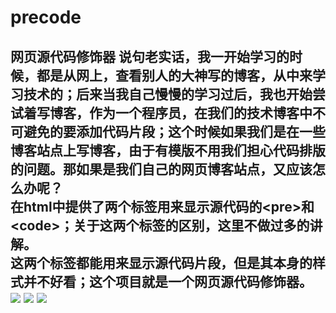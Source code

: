 # precode
网页源代码修饰器
说句老实话，我一开始学习的时候，都是从网上，查看别人的大神写的博客，从中来学习技术的；后来当我自己慢慢的学习过后，我也开始尝试着写博客，作为一个程序员，在我们的技术博客中不可避免的要添加代码片段；这个时候如果我们是在一些博客站点上写博客，由于有模版不用我们担心代码排版的问题。那如果是我们自己的网页博客站点，又应该怎么办呢？<br>
在html中提供了两个标签用来显示源代码的&lt;pre&gt;和&lt;code&gt;；关于这两个标签的区别，这里不做过多的讲解。<br>
这两个标签都能用来显示源代码片段，但是其本身的样式并不好看；这个项目就是一个网页源代码修饰器。<br>
![](https://github.com/ReconcileMySelf/precode/raw/master/images/screen1.png)
![](https://github.com/ReconcileMySelf/precode/raw/master/images/screen2.png)
![](https://github.com/ReconcileMySelf/precode/raw/master/images/screen3.png)
---
